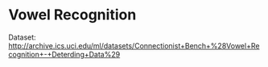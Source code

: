 Vowel Recognition
=================

Dataset: http://archive.ics.uci.edu/ml/datasets/Connectionist+Bench+%28Vowel+Recognition+-+Deterding+Data%29
